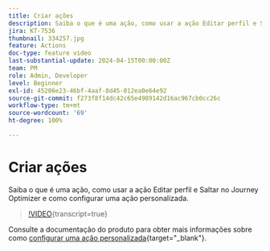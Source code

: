 ```yaml
---
title: Criar ações
description: Saiba o que é uma ação, como usar a ação Editar perfil e Saltar no Journey Optimizer e como configurar uma ação personalizada.
jira: KT-7536
thumbnail: 334257.jpg
feature: Actions
doc-type: feature video
last-substantial-update: 2024-04-15T00:00:00Z
team: PM
role: Admin, Developer
level: Beginner
exl-id: 45206e23-46bf-4aaf-8d45-012ea0e64e92
source-git-commit: f273f8f14dc42c65e4989142d16ac967cb0cc26c
workflow-type: tm+mt
source-wordcount: '69'
ht-degree: 100%

---
```


# Criar ações

Saiba o que é uma ação, como usar a ação Editar perfil e Saltar no Journey Optimizer e como configurar uma ação personalizada.

>[!VIDEO](https://video.tv.adobe.com/v/3430278?quality=12&learn=on&captions=por_br){transcript=true}

Consulte a documentação do produto para obter mais informações sobre como [configurar uma ação personalizada](https://experienceleague.adobe.com/pt-br/docs/journey-optimizer/using/configuration/configure-journeys/action-journeys/about-custom-action-configuration){target="_blank"}.
